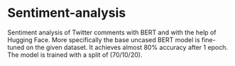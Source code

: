 # Sentiment-analysis
Sentiment analysis of Twitter comments with BERT and with the help of Hugging Face.
More specifically the base uncased BERT model is fine-tuned on the given dataset.
It achieves almost 80% accuracy after 1 epoch. The model is trained with a split of (70/10/20).
